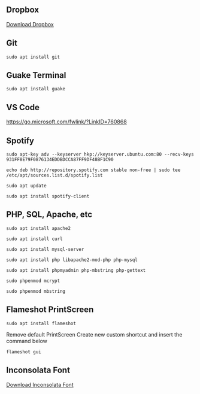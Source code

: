 ## **Dropbox**

[Download Dropbox](https://www.dropbox.com/download?dl=packages/ubuntu/dropbox_2015.10.28_amd64.deb "Download Dropbox")


## **Git**

`sudo apt install git`


## **Guake Terminal**

`sudo apt install guake`


## **VS Code**

https://go.microsoft.com/fwlink/?LinkID=760868



## **Spotify**

`sudo apt-key adv --keyserver hkp://keyserver.ubuntu.com:80 --recv-keys 931FF8E79F0876134EDDBDCCA87FF9DF48BF1C90`

`echo deb http://repository.spotify.com stable non-free | sudo tee /etc/apt/sources.list.d/spotify.list`

`sudo apt update`

`sudo apt install spotify-client`


## **PHP, SQL, Apache, etc**

`sudo apt install apache2`

`sudo apt install curl`

`sudo apt install mysql-server`

`sudo apt install php libapache2-mod-php php-mysql`

`sudo apt install phpmyadmin php-mbstring php-gettext`

`sudo phpenmod mcrypt`

`sudo phpenmod mbstring`


## **Flameshot PrintScreen**

`sudo apt install flameshot`

Remove default PrintScreen
Create new custom shortcut and insert the command below

`flameshot gui`


## **Inconsolata Font**

[Download Inconsolata Font](https://www.fontsquirrel.com/fonts/download/Inconsolata "Download Inconsolata Font")

